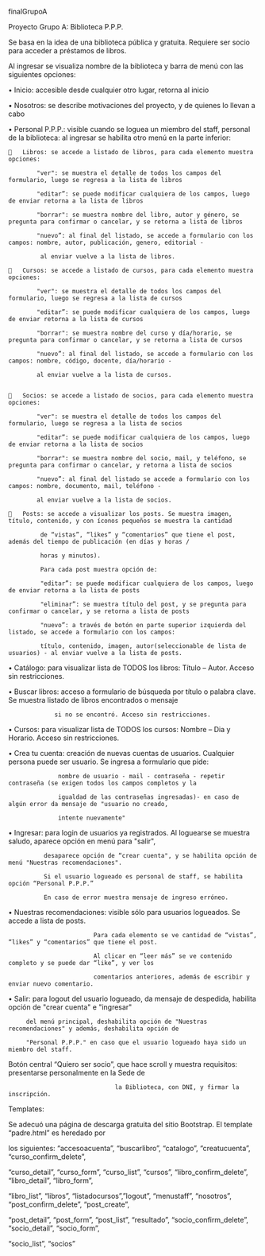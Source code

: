 finalGrupoA

Proyecto Grupo A: Biblioteca P.P.P.

Se basa en la idea de una biblioteca pública y gratuita. Requiere ser socio para acceder a préstamos de libros.

Al ingresar se visualiza nombre de la biblioteca y  barra de menú con las siguientes opciones:

•	Inicio: accesible desde cualquier otro lugar, retorna al inicio

•	Nosotros:  se describe motivaciones del proyecto, y de quienes lo llevan a cabo

•	Personal P.P.P.:  visible cuando se loguea un miembro del staff, personal de la biblioteca: al ingresar se habilita otro menú en la parte inferior:

    	Libros: se accede a listado de libros, para cada elemento muestra opciones:

            "ver": se muestra el detalle de todos los campos del formulario, luego se regresa a la lista de libros

            "editar”: se puede modificar cualquiera de los campos, luego de enviar retorna a la lista de libros

            "borrar": se muestra nombre del libro, autor y género, se pregunta para confirmar o cancelar, y se retorna a lista de libros

            "nuevo”: al final del listado, se accede a formulario con los campos: nombre, autor, publicación, genero, editorial - 
            
             al enviar vuelve a la lista de libros.

    	Cursos: se accede a listado de cursos, para cada elemento muestra opciones:

            "ver": se muestra el detalle de todos los campos del formulario, luego se regresa a la lista de cursos

            "editar”: se puede modificar cualquiera de los campos, luego de enviar retorna a la lista de cursos

            "borrar": se muestra nombre del curso y día/horario, se pregunta para confirmar o cancelar, y se retorna a lista de cursos

            "nuevo”: al final del listado, se accede a formulario con los campos: nombre, código, docente, día/horario -
            
            al enviar vuelve a la lista de cursos.


    	Socios: se accede a listado de socios, para cada elemento muestra opciones:

            "ver": se muestra el detalle de todos los campos del formulario, luego se regresa a la lista de socios

            "editar”: se puede modificar cualquiera de los campos, luego de enviar retorna a la lista de socios

            "borrar": se muestra nombre del socio, mail, y teléfono, se pregunta para confirmar o cancelar, y retorna a lista de socios

            "nuevo”: al final del listado se accede a formulario con los campos: nombre, documento, mail, teléfono - 
            
            al enviar vuelve a la lista de socios.

    	Posts: se accede a visualizar los posts. Se muestra imagen, título, contenido, y con íconos pequeños se muestra la cantidad
    
             de “vistas”, “likes” y “comentarios” que tiene el post, además del tiempo de publicación (en días y horas / 
             
             horas y minutos).

             Para cada post muestra opción de:
         
             "editar”: se puede modificar cualquiera de los campos, luego de enviar retorna a la lista de posts
         
             "eliminar”: se muestra título del post, y se pregunta para confirmar o cancelar, y se retorna a lista de posts
         
             "nuevo”: a través de botón en parte superior izquierda del listado, se accede a formulario con los campos:
             
             título, contenido, imagen, autor(seleccionable de lista de usuarios) - al enviar vuelve a la lista de posts.


•	Catálogo: para visualizar lista de TODOS los libros: Título – Autor. Acceso sin restricciones.

•	Buscar libros: acceso a formulario de búsqueda por título o palabra clave. Se muestra listado de libros encontrados o mensaje

                 si no se encontró. Acceso sin restricciones.

•	Cursos: para visualizar lista de TODOS los cursos: Nombre – Dia y Horario. Acceso sin restricciones.

•	Crea tu cuenta: creación de nuevas cuentas de usuarios. Cualquier persona puede ser usuario. Se ingresa a formulario que pide:

                  nombre de usuario - mail - contraseña - repetir contraseña (se exigen todos los campos completos y la
                  
                  igualdad de las contraseñas ingresadas)- en caso de algún error da mensaje de "usuario no creado, 
                  
                  intente nuevamente"

•	Ingresar: para login de usuarios ya registrados. Al loguearse se muestra saludo, aparece opción en menú para "salir",
            
              desaparece opción de “crear cuenta", y se habilita opción de menú "Nuestras recomendaciones".
              
              Si el usuario logueado es personal de staff, se habilita opción “Personal P.P.P.”
              
              En caso de error muestra mensaje de ingreso erróneo.

•	Nuestras recomendaciones: visible sólo para usuarios logueados. Se accede a lista de posts.

                            Para cada elemento se ve cantidad de “vistas”, “likes” y “comentarios” que tiene el post.
                            
                            Al clicar en “leer más” se ve contenido completo y se puede dar “like”, y ver los 
                            
                            comentarios anteriores, además de escribir y enviar nuevo comentario.

•	Salir: para logout del usuario logueado, da mensaje de despedida, habilita opción de "crear cuenta" e "ingresar" 

         del menú principal, deshabilita opción de "Nuestras recomendaciones" y además, deshabilita opción de
         
         "Personal P.P.P." en caso que el usuario logueado haya sido un miembro del staff.        
         

Botón central “Quiero ser socio”, que hace scroll y muestra requisitos: presentarse personalmente en la Sede de

                                  la Biblioteca, con DNI, y firmar la inscripción. 
    
Templates: 

Se adecuó una página de descarga gratuita del sitio Bootstrap. El template  “padre.html” es heredado por

los siguientes: “accesoacuenta”, “buscarlibro”, “catalogo”, “creatucuenta”, “curso_confirm_delete”, 

“curso_detail”, “curso_form”, “curso_list”, “cursos”, “libro_confirm_delete”, “libro_detail”, “libro_form”,

“libro_list”, “libros”, “listadocursos”,”logout”, “menustaff”, “nosotros”, “post_confirm_delete”, “post_create”,

“post_detail”, “post_form”, “post_list”, “resultado”, “socio_confirm_delete”, “socio_detail”, “socio_form”,

“socio_list”, “socios”

